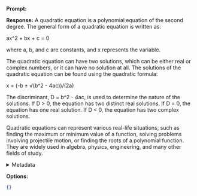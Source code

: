 **Prompt:**


**Response:**
A quadratic equation is a polynomial equation of the second degree. The general form of a quadratic equation is written as:

ax^2 + bx + c = 0

where a, b, and c are constants, and x represents the variable.

The quadratic equation can have two solutions, which can be either real or complex numbers, or it can have no solution at all. The solutions of the quadratic equation can be found using the quadratic formula:

x = (-b ± √(b^2 - 4ac))/(2a)

The discriminant, D = b^2 - 4ac, is used to determine the nature of the solutions. If D > 0, the equation has two distinct real solutions. If D = 0, the equation has one real solution. If D < 0, the equation has two complex solutions.

Quadratic equations can represent various real-life situations, such as finding the maximum or minimum value of a function, solving problems involving projectile motion, or finding the roots of a polynomial function. They are widely used in algebra, physics, engineering, and many other fields of study.

<details><summary>Metadata</summary>

- Duration: 7299 ms
- Datetime: 2023-09-01T20:55:51.407980
- Model: gpt-3.5-turbo-0613

</details>

**Options:**
```json
{}
```

